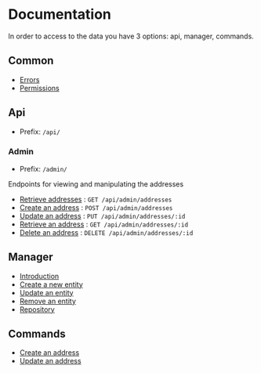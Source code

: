 # Documentation

In order to access to the data you have 3 options: api, manager, commands.

## Common

* [Errors](common/errors.md)
* [Permissions](common/permissions.md)

## Api

* Prefix: `/api/`

### Admin

* Prefix: `/admin/`

Endpoints for viewing and manipulating the addresses

* [Retrieve addresses](api/admin/index.md) : `GET /api/admin/addresses`
* [Create an address](api/admin/create.md) : `POST /api/admin/addresses`
* [Update an address](api/admin/update.md) : `PUT /api/admin/addresses/:id`
* [Retrieve an address](api/admin/show.md) : `GET /api/admin/addresses/:id`
* [Delete an address](api/admin/delete.md) : `DELETE /api/admin/addresses/:id`

## Manager

* [Introduction](manager/introduction.md)
* [Create a new entity](manager/create.md)
* [Update an entity](manager/update.md)
* [Remove an entity](manager/remove.md)
* [Repository](manager/repository.md)

## Commands

* [Create an address](commands/create.md)
* [Update an address](commands/update.md)
